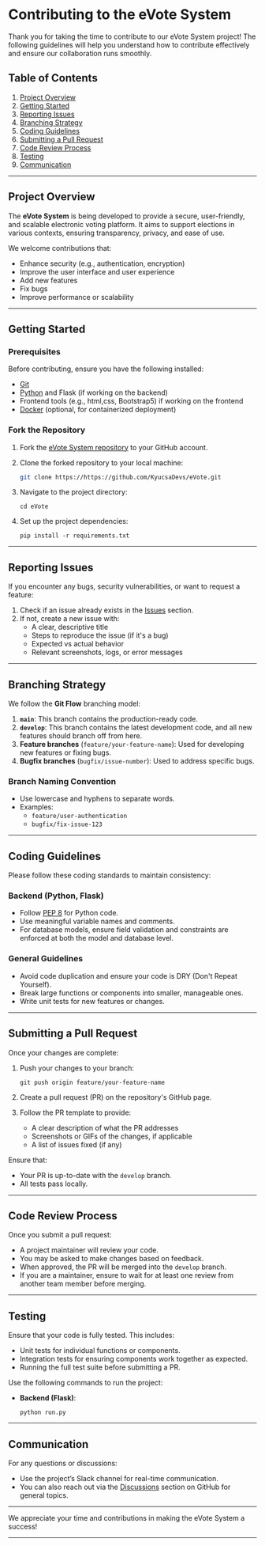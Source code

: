 # Contributing to the eVote System

Thank you for taking the time to contribute to our eVote System project! The following guidelines will help you understand how to contribute effectively and ensure our collaboration runs smoothly.

## Table of Contents
1. [Project Overview](#project-overview)
2. [Getting Started](#getting-started)
3. [Reporting Issues](#reporting-issues)
4. [Branching Strategy](#branching-strategy)
5. [Coding Guidelines](#coding-guidelines)
6. [Submitting a Pull Request](#submitting-a-pull-request)
7. [Code Review Process](#code-review-process)
8. [Testing](#testing)
9. [Communication](#communication)

---

## Project Overview

The **eVote System** is being developed to provide a secure, user-friendly, and scalable electronic voting platform. It aims to support elections in various contexts, ensuring transparency, privacy, and ease of use.

We welcome contributions that:
- Enhance security (e.g., authentication, encryption)
- Improve the user interface and user experience
- Add new features
- Fix bugs
- Improve performance or scalability

---

## Getting Started

### Prerequisites
Before contributing, ensure you have the following installed:
- [Git](https://git-scm.com/)
- [Python](https://www.python.org/) and Flask (if working on the backend)
- Frontend tools (e.g., html,css, Bootstrap5) if working on the frontend
- [Docker](https://www.docker.com/) (optional, for containerized deployment)

### Fork the Repository
1. Fork the [eVote System repository](https://github.com/KyucsaDevs/eVote) to your GitHub account.
2. Clone the forked repository to your local machine:
   ```bash
   git clone https://https://github.com/KyucsaDevs/eVote.git
   ```

3. Navigate to the project directory:
   ```
   cd eVote
   ```

4. Set up the project dependencies:
     ```
     pip install -r requirements.txt
     ```
---

## Reporting Issues

If you encounter any bugs, security vulnerabilities, or want to request a feature:
1. Check if an issue already exists in the [Issues](https://github.com/KyucsaDevs/eVote/issues) section.
2. If not, create a new issue with:
   - A clear, descriptive title
   - Steps to reproduce the issue (if it's a bug)
   - Expected vs actual behavior
   - Relevant screenshots, logs, or error messages

---

## Branching Strategy

We follow the **Git Flow** branching model:
1. **`main`**: This branch contains the production-ready code.
2. **`develop`**: This branch contains the latest development code, and all new features should branch off from here.
3. **Feature branches** (`feature/your-feature-name`): Used for developing new features or fixing bugs.
4. **Bugfix branches** (`bugfix/issue-number`): Used to address specific bugs.

### Branch Naming Convention
- Use lowercase and hyphens to separate words.
- Examples:
  - `feature/user-authentication`
  - `bugfix/fix-issue-123`

---

## Coding Guidelines

Please follow these coding standards to maintain consistency:

### Backend (Python, Flask)
- Follow [PEP 8](https://pep8.org/) for Python code.
- Use meaningful variable names and comments.
- For database models, ensure field validation and constraints are enforced at both the model and database level.

### General Guidelines
- Avoid code duplication and ensure your code is DRY (Don't Repeat Yourself).
- Break large functions or components into smaller, manageable ones.
- Write unit tests for new features or changes.

---

## Submitting a Pull Request

Once your changes are complete:
1. Push your changes to your branch:
   ```
   git push origin feature/your-feature-name
   ```
   
2. Create a pull request (PR) on the repository's GitHub page.
3. Follow the PR template to provide:
   - A clear description of what the PR addresses
   - Screenshots or GIFs of the changes, if applicable
   - A list of issues fixed (if any)

Ensure that:
- Your PR is up-to-date with the `develop` branch.
- All tests pass locally.

---

## Code Review Process

Once you submit a pull request:
- A project maintainer will review your code.
- You may be asked to make changes based on feedback.
- When approved, the PR will be merged into the `develop` branch.
- If you are a maintainer, ensure to wait for at least one review from another team member before merging.

---

## Testing

Ensure that your code is fully tested. This includes:
- Unit tests for individual functions or components.
- Integration tests for ensuring components work together as expected.
- Running the full test suite before submitting a PR.

Use the following commands to run the project:
- **Backend (Flask)**: 
  ```
  python run.py
  ```

---

## Communication

For any questions or discussions:
- Use the project’s Slack channel for real-time communication.
- You can also reach out via the [Discussions](https://github.com/KyucsaDevs/eVote/discussions) section on GitHub for general topics.

---

We appreciate your time and contributions in making the eVote System a success!

---